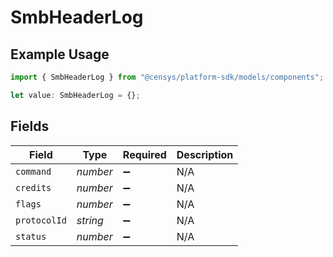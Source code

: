 # SmbHeaderLog

## Example Usage

```typescript
import { SmbHeaderLog } from "@censys/platform-sdk/models/components";

let value: SmbHeaderLog = {};
```

## Fields

| Field              | Type               | Required           | Description        |
| ------------------ | ------------------ | ------------------ | ------------------ |
| `command`          | *number*           | :heavy_minus_sign: | N/A                |
| `credits`          | *number*           | :heavy_minus_sign: | N/A                |
| `flags`            | *number*           | :heavy_minus_sign: | N/A                |
| `protocolId`       | *string*           | :heavy_minus_sign: | N/A                |
| `status`           | *number*           | :heavy_minus_sign: | N/A                |